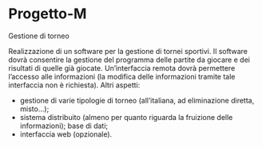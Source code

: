 # Progetto-M
Gestione di torneo

Realizzazione di un software per la gestione di tornei sportivi. Il
software dovrà consentire la gestione del programma delle partite da
giocare e dei risultati di quelle già giocate. Un’interfaccia remota
dovrà permettere l’accesso alle informazioni (la modifica delle
informazioni tramite tale interfaccia non è richiesta). Altri aspetti:
- gestione di varie tipologie di torneo (all’italiana, ad eliminazione
diretta, misto...);
- sistema distribuito (almeno per quanto riguarda la fruizione delle
informazioni);
base di dati;
- interfaccia web (opzionale).
